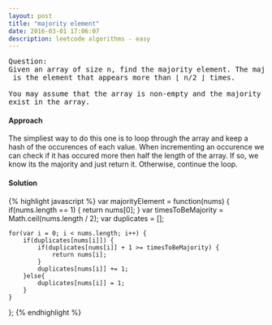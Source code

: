```yaml
---
layout: post
title: "majority element"
date: 2016-03-01 17:06:07
description: leetcode algorithms - easy
---
```


<pre>
Question:
Given an array of size n, find the majority element. The majority element
 is the element that appears more than ⌊ n/2 ⌋ times.

You may assume that the array is non-empty and the majority element always 
exist in the array.
</pre>

#### Approach
The simpliest way to do this one is to loop through the array and keep a hash of the occurences of each value. When incrementing an occurence we can check if it has occured more then half the length of the array. If so, we know its the majority and just return it. Otherwise, continue the loop.

#### Solution
{% highlight javascript %}
var majorityElement = function(nums) {
    if(nums.length == 1) {
        return nums[0];
    }
    var timesToBeMajority = Math.ceil(nums.length / 2);
    var duplicates = [];
    
    for(var i = 0; i < nums.length; i++) {
        if(duplicates[nums[i]]) {
            if(duplicates[nums[i]] + 1 >= timesToBeMajority) {
                return nums[i];
            }
            duplicates[nums[i]] += 1;
        }else{
            duplicates[nums[i]] = 1;
        }
    }
    
};
{% endhighlight %}
